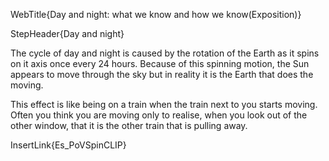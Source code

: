 WebTitle{Day and night: what we know and how we know(Exposition)}

StepHeader{Day and night}

The cycle of day and night is caused by the rotation of the Earth as it spins on it axis once every 24 hours. Because of this spinning motion, the Sun appears to move through the sky but in reality it is the Earth that does the moving.

This effect is like being on a train when the train next to you starts moving. Often you think you are moving only to realise, when you look out of the other window, that it is the other train that is pulling away.

InsertLink{Es_PoVSpinCLIP}

